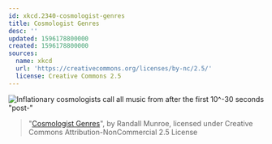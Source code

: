 ```yaml
---
id: xkcd.2340-cosmologist-genres
title: Cosmologist Genres
desc: ''
updated: 1596178800000
created: 1596178800000
sources:
  name: xkcd
  url: 'https://creativecommons.org/licenses/by-nc/2.5/'
  license: Creative Commons 2.5
---
```

![Inflationary cosmologists call all music from after the first 10^-30 seconds "post-"](https://imgs.xkcd.com/comics/cosmologist_genres.png)
> "[Cosmologist Genres](https://xkcd.com/2340/)", by Randall Munroe, licensed under Creative Commons Attribution-NonCommercial 2.5 License
